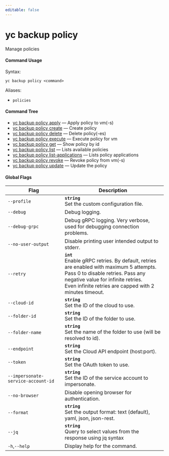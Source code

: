 ```yaml
---
editable: false
---
```


# yc backup policy

Manage policies

#### Command Usage

Syntax: 

`yc backup policy <command>`

Aliases: 

- `policies`

#### Command Tree

- [yc backup policy apply](apply.md) — Apply policy to vm(-s)
- [yc backup policy create](create.md) — Create policy
- [yc backup policy delete](delete.md) — Delete policy(-es)
- [yc backup policy execute](execute.md) — Execute policy for vm
- [yc backup policy get](get.md) — Show policy by id
- [yc backup policy list](list.md) — Lists available policies
- [yc backup policy list-applications](list-applications.md) — Lists policy applications
- [yc backup policy revoke](revoke.md) — Revoke policy from vm(-s)
- [yc backup policy update](update.md) — Update the policy

#### Global Flags

| Flag | Description |
|----|----|
|`--profile`|<b>`string`</b><br/>Set the custom configuration file.|
|`--debug`|Debug logging.|
|`--debug-grpc`|Debug gRPC logging. Very verbose, used for debugging connection problems.|
|`--no-user-output`|Disable printing user intended output to stderr.|
|`--retry`|<b>`int`</b><br/>Enable gRPC retries. By default, retries are enabled with maximum 5 attempts.<br/>Pass 0 to disable retries. Pass any negative value for infinite retries.<br/>Even infinite retries are capped with 2 minutes timeout.|
|`--cloud-id`|<b>`string`</b><br/>Set the ID of the cloud to use.|
|`--folder-id`|<b>`string`</b><br/>Set the ID of the folder to use.|
|`--folder-name`|<b>`string`</b><br/>Set the name of the folder to use (will be resolved to id).|
|`--endpoint`|<b>`string`</b><br/>Set the Cloud API endpoint (host:port).|
|`--token`|<b>`string`</b><br/>Set the OAuth token to use.|
|`--impersonate-service-account-id`|<b>`string`</b><br/>Set the ID of the service account to impersonate.|
|`--no-browser`|Disable opening browser for authentication.|
|`--format`|<b>`string`</b><br/>Set the output format: text (default), yaml, json, json-rest.|
|`--jq`|<b>`string`</b><br/>Query to select values from the response using jq syntax|
|`-h`,`--help`|Display help for the command.|
